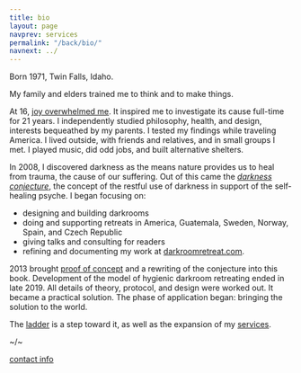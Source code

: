 ```yaml
---
title: bio
layout: page
navprev: services
permalink: "/back/bio/"
navnext: ../
---
```


Born 1971, Twin Falls, Idaho. 

My family and elders trained me to think and to make things.

At 16, [joy overwhelmed me](/conjecture/rapture). It inspired me to investigate its cause full-time for 21 years. I independently studied philosophy, health, and design, interests bequeathed by my parents. I tested my findings while traveling America. I lived outside, with friends and relatives, and in small groups I met. I played music, did odd jobs, and built alternative shelters.

In 2008, I discovered darkness as the means nature provides us to heal from trauma, the cause of our suffering. Out of this came the [*darkness conjecture*](/conjecture/), the concept of the restful use of darkness in support of the self​-healing psyche. I began focusing on:

- designing and building darkrooms
- doing and supporting retreats in America, Guatemala, Sweden, Norway, Spain, and Czech Republic
- giving talks and consulting for readers
- refining and documenting my work at [darkroomretreat.com](/). 

2013 brought [proof of concept](/reports/2x3-day) and a rewriting of the conjecture into this book. Development of the model of hygienic darkroom retreating ended in late 2019. All details of theory, protocol, and design were worked out. It became a practical solution. The phase of application began: bringing the solution to the world. 

The [ladder](/format#ladder) is a step toward it, as well as the expansion of my [services](/back/services).

<!--&nbsp;-->

~/~

<!--&nbsp;-->

[contact info](/about#contact)
